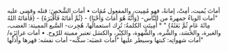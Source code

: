 ‌أماتَ يُميت، أمِتْ، إماتةً، فهو مُمِيت، والمفعول مُمَات
• ‌أمات الشَّخصَ: قتله وقضى عليه "‌أمات الوباءُ جمهرةً من النَّاس- {وَأَنَّهُ هُوَ ‌أَمَاتَ وَأَحْيَا} - {ثُمَّ أَمَاتَهُ فَأَقْبَرَهُ} - {فَأَمَاتَهُ اللهُ مِائَةَ عَامٍ ثُمَّ بَعَثَهُ} " ° أُمِيتَتِ الكلمةُ: تُرِك استعمالُها، هُجِرت- السَّبع المميتة: الغضب، والغيرة، والحَسَد، والشَّره، والشَّهوة، والكِبْر، والكسَل تعتبر مميتة للرّوح.
• ‌أمات غرائِزَه/ ‌أمات شهواتِه: كبتها وسيطر عليها "‌أمات غضبَه: سكّنه- ‌أمات نفسَه: قهرها وأذلّها"